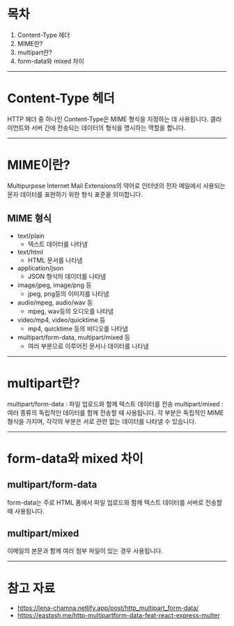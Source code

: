 # 목차
1. Content-Type 헤더
2. MIME란?
3. multipart란?
4. form-data와 mixed 차이

-----

# Content-Type 헤더
HTTP 헤더 중 하나인 Content-Type은 MIME 형식을 지정하는 데 사용됩니다. 클라이언트와 서버 간에 전송되는 데이터의 형식을 명시하는 역할을 합니다.

-----

# MIME이란?
Multipurpose Internet Mail Extensions의 약어로 인터넷의 전자 메일에서 사용되는 문자 데이터를 표현하기 위한 형식 표준을 의미합니다.

## MIME 형식
- text/plain
	- 텍스트 데이터를 나타냄
- text/html
	- HTML 문서를 나타냄
- application/json
	- JSON 형식의 데이터를 나타냄
- image/jpeg, image/png 등
	- jpeg, png등의 이미지를 나타냄
- audio/mpeg, audio/wav 등
	- mpeg, wav등의 오디오를 나타냄
- video/mp4, video/quicktime 등
	- mp4, quicktime 등의 비디오를 나타냄
- multipart/form-data, multipart/mixed 등
	- 여러 부분으로 이루어진 문서나 데이터를 나타냄

-----

# multipart란?
multipart/form-data : 파일 업로드와 함께 텍스트 데이터를 전송
multipart/mixed : 여러 종류의 독립적인 데이터를 함께 전송할 때 사용됩니다. 각 부분은 독립적인 MIME 형식을 가지며, 각각의 부분은 서로 관련 없는 데이터를 나타낼 수 있습니다.

-----

# form-data와 mixed 차이
## multipart/form-data
form-data는 주로 HTML 폼에서 파일 업로드와 함께 텍스트 데이터를 서버로 전송할 때 사용됩니다.
## multipart/mixed
이메일의 본문과 함께 여러 첨부 파일이 있는 경우 사용됩니다.

-----

# 참고 자료
- https://lena-chamna.netlify.app/post/http_multipart_form-data/
- https://eastash.me/http-multipartform-data-feat-react-express-multer
